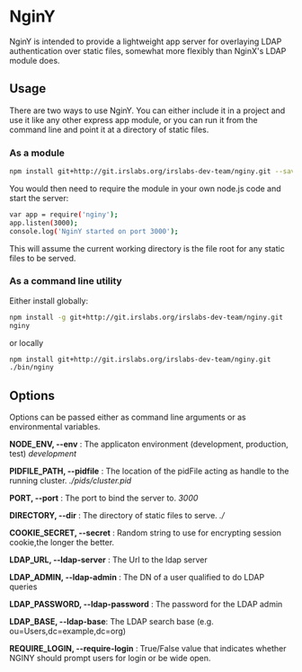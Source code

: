 # NginY
NginY is intended to provide a lightweight app server for overlaying LDAP authentication over static files, somewhat more flexibly than NginX's LDAP module does.

## Usage
There are two ways to use NginY.  You can either include it in a project and use it like any other express app module, or you can run it from the command line and point it at a directory of static files.

### As a module
```sh
npm install git+http://git.irslabs.org/irslabs-dev-team/nginy.git --save
```
You would then need to require the module in your own node.js code and start the server:
```sh
var app = require('nginy');
app.listen(3000);
console.log('NginY started on port 3000');
```
This will assume the current working directory is the file root for any static files to be served.

### As a command line utility
Either install globally:
```sh
npm install -g git+http://git.irslabs.org/irslabs-dev-team/nginy.git
nginy
```
or locally
```sh
npm install git+http://git.irslabs.org/irslabs-dev-team/nginy.git
./bin/nginy
```

## Options
Options can be passed either as command line arguments or as environmental variables.

**NODE_ENV, --env** : The applicaton environment (development, production, test)
    _development_

**PIDFILE_PATH, --pidfile** : The location of the pidFile acting as handle to the running cluster. _./pids/cluster.pid_

**PORT, --port** : The port to bind the server to.
_3000_

**DIRECTORY, --dir** : The directory of static files to serve.
_./_

**COOKIE_SECRET, --secret** : Random string to use for encrypting session cookie,the longer the better.

**LDAP_URL, --ldap-server** : The Url to the ldap server

**LDAP_ADMIN, --ldap-admin** : The DN of a user qualified to do LDAP queries

**LDAP_PASSWORD, --ldap-password** : The password for the LDAP admin

**LDAP_BASE, --ldap-base**: The LDAP search base (e.g. ou=Users,dc=example,dc=org)

**REQUIRE_LOGIN, --require-login** : True/False value that indicates whether NGINY should prompt users for login or be wide open. 
